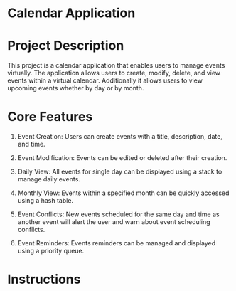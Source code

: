 # Calendar Application

# Project Description
This project is a calendar application that enables users to manage events virtually. The application allows users to create, modify, delete, and view events within a virtual calendar. Additionally it allows users to view upcoming events whether by day or by month.

# Core Features
1. Event Creation:
Users can create events with a title, description, date, and time.

2. Event Modification:
Events can be edited or deleted after their creation.

3. Daily View:
All events for single day can be displayed using a stack to manage daily events.

4. Monthly View:
Events within a specified month can be quickly accessed using a hash table.

5. Event Conflicts:
New events scheduled for the same day and time as another event will alert the user and warn about event scheduling conflicts.

6. Event Reminders:
Events reminders can be managed and displayed using a priority queue.

# Instructions
